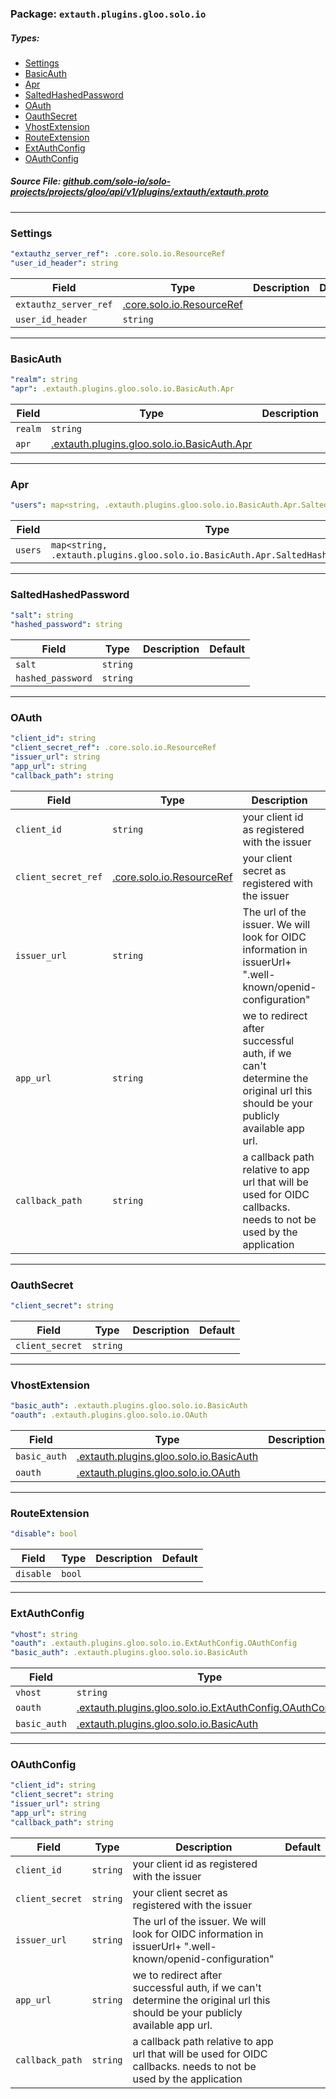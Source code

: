 <!-- Code generated by solo-kit. DO NOT EDIT. -->

### Package: `extauth.plugins.gloo.solo.io` 
##### Types:


- [Settings](#Settings)
- [BasicAuth](#BasicAuth)
- [Apr](#Apr)
- [SaltedHashedPassword](#SaltedHashedPassword)
- [OAuth](#OAuth)
- [OauthSecret](#OauthSecret)
- [VhostExtension](#VhostExtension)
- [RouteExtension](#RouteExtension)
- [ExtAuthConfig](#ExtAuthConfig)
- [OAuthConfig](#OAuthConfig)
  



##### Source File: [github.com/solo-io/solo-projects/projects/gloo/api/v1/plugins/extauth/extauth.proto](https://github.com/solo-io/solo-projects/blob/master/projects/gloo/api/v1/plugins/extauth/extauth.proto)





---
### <a name="Settings">Settings</a>



```yaml
"extauthz_server_ref": .core.solo.io.ResourceRef
"user_id_header": string

```

| Field | Type | Description | Default |
| ----- | ---- | ----------- |----------- | 
| `extauthz_server_ref` | [.core.solo.io.ResourceRef](../../../../../../../solo-kit/api/v1/ref.proto.sk.md#ResourceRef) |  |  |
| `user_id_header` | `string` |  |  |




---
### <a name="BasicAuth">BasicAuth</a>



```yaml
"realm": string
"apr": .extauth.plugins.gloo.solo.io.BasicAuth.Apr

```

| Field | Type | Description | Default |
| ----- | ---- | ----------- |----------- | 
| `realm` | `string` |  |  |
| `apr` | [.extauth.plugins.gloo.solo.io.BasicAuth.Apr](extauth.proto.sk.md#Apr) |  |  |




---
### <a name="Apr">Apr</a>



```yaml
"users": map<string, .extauth.plugins.gloo.solo.io.BasicAuth.Apr.SaltedHashedPassword>

```

| Field | Type | Description | Default |
| ----- | ---- | ----------- |----------- | 
| `users` | `map<string, .extauth.plugins.gloo.solo.io.BasicAuth.Apr.SaltedHashedPassword>` |  |  |




---
### <a name="SaltedHashedPassword">SaltedHashedPassword</a>



```yaml
"salt": string
"hashed_password": string

```

| Field | Type | Description | Default |
| ----- | ---- | ----------- |----------- | 
| `salt` | `string` |  |  |
| `hashed_password` | `string` |  |  |




---
### <a name="OAuth">OAuth</a>



```yaml
"client_id": string
"client_secret_ref": .core.solo.io.ResourceRef
"issuer_url": string
"app_url": string
"callback_path": string

```

| Field | Type | Description | Default |
| ----- | ---- | ----------- |----------- | 
| `client_id` | `string` | your client id as registered with the issuer |  |
| `client_secret_ref` | [.core.solo.io.ResourceRef](../../../../../../../solo-kit/api/v1/ref.proto.sk.md#ResourceRef) | your client secret as registered with the issuer |  |
| `issuer_url` | `string` | The url of the issuer. We will look for OIDC information in issuerUrl+ ".well-known/openid-configuration" |  |
| `app_url` | `string` | we to redirect after successful auth, if we can't determine the original url this should be your publicly available app url. |  |
| `callback_path` | `string` | a callback path relative to app url that will be used for OIDC callbacks. needs to not be used by the application |  |




---
### <a name="OauthSecret">OauthSecret</a>



```yaml
"client_secret": string

```

| Field | Type | Description | Default |
| ----- | ---- | ----------- |----------- | 
| `client_secret` | `string` |  |  |




---
### <a name="VhostExtension">VhostExtension</a>



```yaml
"basic_auth": .extauth.plugins.gloo.solo.io.BasicAuth
"oauth": .extauth.plugins.gloo.solo.io.OAuth

```

| Field | Type | Description | Default |
| ----- | ---- | ----------- |----------- | 
| `basic_auth` | [.extauth.plugins.gloo.solo.io.BasicAuth](extauth.proto.sk.md#BasicAuth) |  |  |
| `oauth` | [.extauth.plugins.gloo.solo.io.OAuth](extauth.proto.sk.md#OAuth) |  |  |




---
### <a name="RouteExtension">RouteExtension</a>



```yaml
"disable": bool

```

| Field | Type | Description | Default |
| ----- | ---- | ----------- |----------- | 
| `disable` | `bool` |  |  |




---
### <a name="ExtAuthConfig">ExtAuthConfig</a>

 


```yaml
"vhost": string
"oauth": .extauth.plugins.gloo.solo.io.ExtAuthConfig.OAuthConfig
"basic_auth": .extauth.plugins.gloo.solo.io.BasicAuth

```

| Field | Type | Description | Default |
| ----- | ---- | ----------- |----------- | 
| `vhost` | `string` |  |  |
| `oauth` | [.extauth.plugins.gloo.solo.io.ExtAuthConfig.OAuthConfig](extauth.proto.sk.md#OAuthConfig) |  |  |
| `basic_auth` | [.extauth.plugins.gloo.solo.io.BasicAuth](extauth.proto.sk.md#BasicAuth) |  |  |




---
### <a name="OAuthConfig">OAuthConfig</a>



```yaml
"client_id": string
"client_secret": string
"issuer_url": string
"app_url": string
"callback_path": string

```

| Field | Type | Description | Default |
| ----- | ---- | ----------- |----------- | 
| `client_id` | `string` | your client id as registered with the issuer |  |
| `client_secret` | `string` | your client secret as registered with the issuer |  |
| `issuer_url` | `string` | The url of the issuer. We will look for OIDC information in issuerUrl+ ".well-known/openid-configuration" |  |
| `app_url` | `string` | we to redirect after successful auth, if we can't determine the original url this should be your publicly available app url. |  |
| `callback_path` | `string` | a callback path relative to app url that will be used for OIDC callbacks. needs to not be used by the application |  |





<!-- Start of HubSpot Embed Code -->
<script type="text/javascript" id="hs-script-loader" async defer src="//js.hs-scripts.com/5130874.js"></script>
<!-- End of HubSpot Embed Code -->
